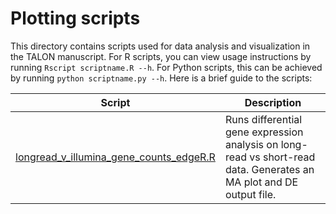 # Plotting scripts
This directory contains scripts used for data analysis and visualization in the TALON manuscript. For R scripts, you can view usage instructions by running `Rscript scriptname.R --h`. For Python scripts, this can be achieved by running `python scriptname.py --h`. Here is a brief guide to the scripts:

| Script        | Description  |
| ------------- |-------------|
| [longread_v_illumina_gene_counts_edgeR.R](https://github.com/dewyman/TALON-paper-2020/blob/master/plotting_scripts/longread_v_illumina_gene_counts_edgeR.R)| Runs differential gene expression analysis on long-read vs short-read data. Generates an MA plot and DE output file. | 
